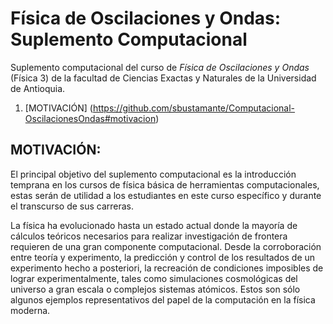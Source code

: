 Física de Oscilaciones y Ondas: Suplemento Computacional
========================================================

Suplemento computacional del curso de *Física de Oscilaciones y Ondas* (Física 3) de la
facultad de Ciencias Exactas y Naturales de la Universidad de Antioquia.


1.  [MOTIVACIÓN]
    (https://github.com/sbustamante/Computacional-OscilacionesOndas#motivacion)


MOTIVACIÓN:
-----------------------------------------------------------------------------------------

El principal objetivo del suplemento computacional es la introducción temprana en los 
cursos de física básica de herramientas computacionales, estas serán de utilidad a los 
estudiantes en este curso específico y durante el transcurso de sus carreras.


La física ha evolucionado hasta un estado actual donde la mayoría de cálculos teóricos 
necesarios para realizar investigación de frontera requieren de una gran componente 
computacional. Desde la corroboración entre teoría y experimento, la predicción y control 
de los resultados de un experimento hecho a posteriori, la recreación de condiciones 
imposibles de lograr experimentalmente, tales como simulaciones cosmológicas del universo 
a gran escala o complejos sistemas atómicos. Estos son sólo algunos ejemplos 
representativos del papel de la computación en la física moderna.



